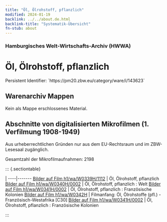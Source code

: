 ```yaml
---
title: "Öl, Ölrohstoff, pflanzlich"
modified: 2024-01-19
backlink: ../../about.de.html
backlink-title: "Systematik-Übersicht"
fn-stub: about
---
```


### Hamburgisches Welt-Wirtschafts-Archiv (HWWA)

# Öl, Ölrohstoff, pflanzlich

<div class="hint">Persistent Identifier: `https://pm20.zbw.eu/category/ware/i/143623`</div>







## Warenarchiv Mappen





Kein als Mappe erschlossenes Material.



<a id="filmsections" />

## Abschnitte von digitalisierten Mikrofilmen (1. Verfilmung 1908-1949)

<p>Aus urheberrechtlichen Gründen nur aus dem EU-Rechtsraum und im ZBW-Lesesaal zugänglich.</p>


<p>Gesamtzahl der Mikrofilmaufnahmen: 2198</p>





::: {.sectiontable}

 | 
----|-------
<a class="btn" href="https://pm20.zbw.eu/film/h1/wa/W0339H/1112" rel="nofollow">Bilder auf Film h1/wa/W0339H/1112</a> | Öl, Ölrohstoff, pflanzlich
<a class="btn" href="https://pm20.zbw.eu/film/h1/wa/W0340H/0002" rel="nofollow">Bilder auf Film h1/wa/W0340H/0002</a> | Öl, Ölrohstoff, pflanzlich : Welt
<a class="btn" href="https://pm20.zbw.eu/film/h1/wa/W0341H/0002" rel="nofollow">Bilder auf Film h1/wa/W0341H/0002</a> | Öl, Ölrohstoff, pflanzlich : Französische Kolonien
<a class="btn" href="https://pm20.zbw.eu/film/h1/wa/W0342H" rel="nofollow">Bilder auf Film h1/wa/W0342H</a> | Filmanfang: Öl, Ölrohstoffe (pfl.) - Französisch-Westafrika [C30]
<a class="btn" href="https://pm20.zbw.eu/film/h1/wa/W0341H/0002" rel="nofollow">Bilder auf Film h1/wa/W0341H/0002</a> | Öl, Ölrohstoff, pflanzlich : Französische Kolonien


:::
















